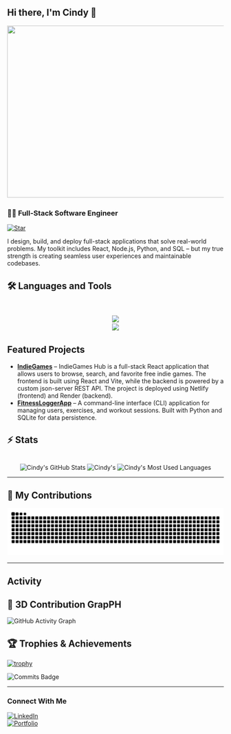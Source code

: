 ## Hi there, I'm Cindy 👋


<img src= "https://media1.tenor.com/m/bFfHogGyz4sAAAAC/totally-spies-totally-spies-reboot.gif" margin-left=4% width=650 height=400>

### 👩‍💻 Full-Stack Software Engineer
[![Star](https://img.shields.io/badge/⭐-If%20Useful-pink?style=for-the-badge)](https://github.com/cindy-kivala)

I design, build, and deploy full-stack applications that solve real-world problems. My toolkit includes React, Node.js, Python, and SQL – but my true strength is creating seamless user experiences and maintainable codebases.

## 🛠️ Languages and Tools

<br>

<p align="center">
  <img src="https://skillicons.dev/icons?i=python,nodejs,react,nextjs,mongodb,mysql,sqlite,flask,c" /><br>
  <img src="https://skillicons.dev/icons?i=html,css,bootstrap,tailwind,js,vue,git,postman,figma" />
</p>


##  Featured Projects
- **[IndieGames](https://github.com/cindy-kivala/IndieGames)** – IndieGames Hub is a full-stack React application that allows users to browse, search, and favorite free indie games. The frontend is built using React and Vite, while the backend is powered by a custom json-server REST API. The project is deployed using Netlify (frontend) and Render (backend).
- **[FitnessLoggerApp](https://github.com/cindy-kivala/Fitness-Logger-App)** – A command-line interface (CLI) application for managing users, exercises, and workout sessions. Built with Python and SQLite for data persistence.

## ⚡️ Stats

<br>

<div align=center>
  <img width=390 src="https://github-readme-stats.vercel.app/api?username=cindy-kivala&theme=transparent&count_private=true&show_icons=true&rank_icon=github&locale=en" alt="Cindy's GitHub Stats" />
  <img width=390 src="https://github-readme-streak-stats.herokuapp.com/?user=cindy-kivala&theme=transparent&count_private=true&border_radius=10&locale=en" alt="Cindy's" />
  <img width=325 src="https://github-readme-stats.vercel.app/api/top-langs?username=cindy-kivala&theme=transparent&layout=donut&hide=css&langs_count=8&border_radius=10&show_icons=true&locale=en" alt="Cindy's Most Used Languages" />
</div>

<hr>

## 🐍 My Contributions

<div align="center">
  <picture>
    <source media="(prefers-color-scheme: dark)" srcset="https://raw.githubusercontent.com/cindy-kivala/cindy-kivala/output/github-contribution-grid-snake-dark.svg" />
    <source media="(prefers-color-scheme: light)" srcset="https://raw.githubusercontent.com/cindy-kivala/cindy-kivala/output/github-contribution-grid-snake.svg" />
    <img alt="github-snake" src="https://raw.githubusercontent.com/cindy-kivala/cindy-kivala/output/github-contribution-grid-snake.svg" />
  </picture>
</div>

<hr>

## Activity

## 🎇 3D Contribution GrapPH

![GitHub Activity Graph](https://github-readme-activity-graph.vercel.app/graph?username=cindy-kivala&theme=react-dark)

## 🏆 Trophies & Achievements

[![trophy](https://github-profile-trophy.vercel.app/?username=cindy-kivala&theme=monokai)](https://github.com/ryo-ma/github-profile-trophy)

![Commits Badge](https://img.shields.io/github/commit-activity/m/cindy-kivala/cindy-kivala)

---

###  Connect With Me
[![LinkedIn](https://img.shields.io/badge/LinkedIn-Profile-blue)](https://www.linkedin.com/in/yourlinkedin)  
[![Portfolio](https://img.shields.io/badge/Portfolio-Website-brightgreen)](https://yourportfolio.com)

